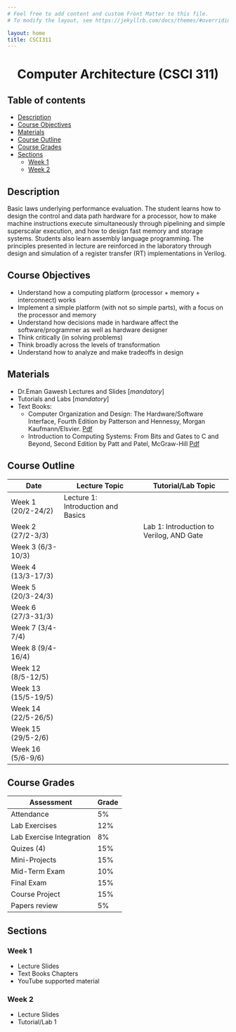 ```yaml
---
# Feel free to add content and custom Front Matter to this file.
# To modify the layout, see https://jekyllrb.com/docs/themes/#overriding-theme-defaults

layout: home
title: CSCI311
---
```

<h1 align="center"> Computer Architecture (CSCI 311) </h1>

<h2> Table of contents </h2>

- [Description](#description)
- [Course Objectives](#course-objectives)
- [Materials](#materials)
- [Course Outline](#course-outline)
- [Course Grades](#course-grades)
- [Sections](#sections)
  - [Week 1](#week-1)
  - [Week 2](#week-2)


## Description
Basic laws underlying performance evaluation. The student learns how to design the control and data path hardware for a processor, how to make machine instructions execute simultaneously through pipelining and simple superscalar execution, and how to design fast memory and storage systems. Students also learn assembly language programming. The principles presented in lecture are reinforced in the laboratory through design and simulation of a register transfer (RT) implementations in Verilog.

## Course Objectives
- Understand how a computing platform (processor + memory + interconnect) works
- Implement a simple platform (with not so simple parts), with a focus on the processor and memory
- Understand how decisions made in hardware affect the software/programmer as well as hardware designer
- Think critically (in solving problems)
- Think broadly across the levels of transformation
- Understand how to analyze and make tradeoffs in design

## Materials

- Dr.Eman Gawesh Lectures and Slides [*mandatory*]
- Tutorials and Labs [*mandatory*]
- Text Books:
  - Computer Organization and Design: The Hardware/Software Interface, Fourth Edition by Patterson and Hennessy, Morgan Kaufmann/Elsvier. [Pdf](https://nileuniversity-my.sharepoint.com/:f:/g/personal/m_2110_nu_edu_eg/Er1vQ3Ugr9NFmvLlzXppWNEBq5pfS7phn8Zl4N_GG0SSsw?e=ISsZM6)
  - Introduction to Computing Systems: From Bits and Gates to C and Beyond, Second Edition by Patt and Patel, McGraw-Hill [Pdf](https://nileuniversity-my.sharepoint.com/:f:/g/personal/m_2110_nu_edu_eg/Er1vQ3Ugr9NFmvLlzXppWNEBq5pfS7phn8Zl4N_GG0SSsw?e=ISsZM6)

## Course Outline

| Date                | Lecture Topic                      | Tutorial/Lab Topic |
|---------------------|------------------------------------|--------------------|
| Week 1 (20/2-24/2)  | Lecture 1: Introduction and Basics |                    |
| Week 2 (27/2-3/3)   |                                    |         Lab 1: Introduction to Verilog, AND Gate           |
| Week 3 (6/3-10/3)   |                                    |                    |
| Week 4 (13/3-17/3)  |                                    |                    |
| Week 5 (20/3-24/3)  |                                    |                    |
| Week 6 (27/3-31/3)  |                                    |                    |
| Week 7 (3/4-7/4)    |                                    |                    |
| Week 8 (9/4-16/4)   |                                    |                    |
| Week 12 (8/5-12/5)  |                                    |                    |
| Week 13 (15/5-19/5) |                                    |                    |
| Week 14 (22/5-26/5) |                                    |                    |
| Week 15 (29/5-2/6)  |                                    |                    |
| Week 16 (5/6-9/6)   |                                    |                    |


## Course Grades

| Assessment               | Grade |
|--------------------------|-------|
| Attendance               | 5%    |
| Lab Exercises            | 12%   |
| Lab Exercise Integration | 8%    |
| Quizes (4)               | 15%   |
| Mini-Projects            | 15%   |
| Mid-Term Exam            | 10%   |
| Final Exam               | 15%   |
| Course Project           | 15%   |
| Papers review            | 5%    |


## Sections

### Week 1
- Lecture Slides
- Text Books Chapters
- YouTube supported material 

### Week 2
- Lecture Slides
- Tutorial/Lab 1

